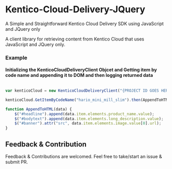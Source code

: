 # Kentico-Cloud-Delivery-JQuery
A Simple and Straightforward Kentico Cloud Delivery SDK using JavaScript and JQuery only 

A client library for retrieving content from Kentico Cloud that uses JavaScript and JQuery only.


### Example

#### Initializing the KenticoCloudDeliveryClient Objcet and Getting item by code name and appending it to DOM and then logging returned data
```javascript

var kenticoCloud = new KenticoCloudDeliveryClient("{PROJECT ID GOES HERE}", false);

kenticoCloud.GetItemByCodeName("hario_mini_mill_slim").then(AppendToHTML).then(kenticoCloud.Helpers.LogReturn);

function AppendToHTML(data) {
    $("#headline").append(data.item.elements.product_name.value);
    $("#bodytext").append(data.item.elements.long_description.value);
    $("#banner").attr("src", data.item.elements.image.value[0].url);
}
```

## Feedback & Contribution
Feedback & Contributions are welcomed. Feel free to take/start an issue & submit PR.
